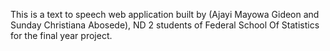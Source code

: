 This is a text to speech web application built by (Ajayi Mayowa Gideon and Sunday Christiana Abosede), ND 2 students of Federal School Of Statistics for the final year project.
